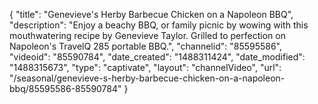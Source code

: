 {
    "title": "Genevieve's Herby Barbecue Chicken on a Napoleon BBQ",
    "description": "Enjoy a beachy BBQ, or family picnic by wowing with this mouthwatering recipe by Genevieve Taylor.  Grilled to perfection on Napoleon's TravelQ 285 portable BBQ.",
    "channelid": "85595586",
    "videoid": "85590784",
    "date_created": "1488311424",
    "date_modified": "1488315673",
    "type": "captivate",
    "layout": "channelVideo",
    "url": "\/seasonal\/genevieve-s-herby-barbecue-chicken-on-a-napoleon-bbq\/85595586-85590784"
}